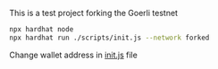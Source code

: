 This is a test project forking the Goerli testnet

```bash
npx hardhat node
npx hardhat run ./scripts/init.js --network forked
```
Change wallet address in [init.js](https://github.com/Qetsyah/Custom-testnet/blob/main/scripts/init.js) file


